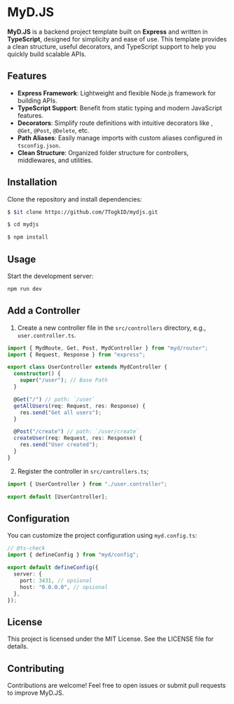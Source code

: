 # MyD.JS

**MyD.JS** is a backend project template built on **Express** and written in **TypeScript**, designed for simplicity and ease of use. This template provides a clean structure, useful decorators, and TypeScript support to help you quickly build scalable APIs.

## Features

- **Express Framework**: Lightweight and flexible Node.js framework for building APIs.
- **TypeScript Support**: Benefit from static typing and modern JavaScript features.
- **Decorators**: Simplify route definitions with intuitive decorators like , `@Get`, `@Post`, `@Delete`, etc.
- **Path Aliases**: Easily manage imports with custom aliases configured in `tsconfig.json`.
- **Clean Structure**: Organized folder structure for controllers, middlewares, and utilities.

## Installation

Clone the repository and install dependencies:

```bash
$ $it clone https://github.com/7TogkID/mydjs.git

$ cd mydjs

$ npm install
```

## Usage

Start the development server:

```bash
npm run dev
```

## Add a Controller

1. Create a new controller file in the `src/controllers` directory, e.g., `user.controller.ts`.

```ts
import { MydRoute, Get, Post, MydController } from "myd/router";
import { Request, Response } from "express";

export class UserController extends MydController {
  constructor() {
    super("/user"); // Base Path
  }

  @Get("/") // path: `/user`
  getAllUsers(req: Request, res: Response) {
    res.send("Get all users");
  }

  @Post("/create") // path: `/user/create`
  createUser(req: Request, res: Response) {
    res.send("User created");
  }
}
```

2. Register the controller in `src/controllers.ts`;
```ts
import { UserController } from "./user.controller";

export default [UserController];
```

## Configuration
You can customize the project configuration using `myd.config.ts`:
```ts
// @ts-check
import { defineConfig } from "myd/config";

export default defineConfig({
  server: {
    port: 3431, // opsional
    host: "0.0.0.0", // opsional
  },
});
```

## License
This project is licensed under the MIT License. See the LICENSE file for details.

## Contributing
Contributions are welcome! Feel free to open issues or submit pull requests to improve MyD.JS.

